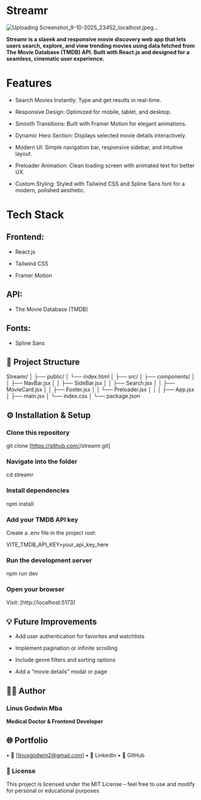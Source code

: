 # **Streamr**
 
![Uploading Screenshot_9-10-2025_23452_localhost.jpeg…]()

**Streamr is a slaeek and responsive movie discovery web app that lets users search, explore, and view trending movies using data fetched from The Movie Database (TMDB) API. Built with React.js and designed for a seamless, cinematic user experience.**


# Features

  - Search Movies Instantly: Type and get results in real-time.
  
  - Responsive Design: Optimized for mobile, tablet, and desktop.
  
  - Smooth Transitions: Built with Framer Motion for elegant animations.
  
  - Dynamic Hero Section: Displays selected movie details interactively.
  
  - Modern UI: Simple navigation bar, responsive sidebar, and intuitive layout.
  
  - Preloader Animation: Clean loading screen with animated text for better UX.
  
  - Custom Styling: Styled with Tailwind CSS and Spline Sans font for a modern, polished aesthetic.


# Tech Stack

## Frontend:

  - React.js
  
  - Tailwind CSS
  
  - Framer Motion

## API:

  - The Movie Database (TMDB)

## Fonts:

  - Spline Sans

## 🧩 Project Structure
Streamr/
│
├── public/
│   └── index.html
│
├── src/
│   ├── components/
│   │   ├── NavBar.jsx
│   │   ├── SideBar.jsx
│   │   ├── Search.jsx
│   │   ├── MovieCard.jsx
│   │   ├── Footer.jsx
│   │   └── Preloader.jsx
│   │
│   ├── App.jsx
│   ├── main.jsx
│   └── index.css
│
└── package.json

## ⚙️ Installation & Setup

### Clone this repository
  
  git clone [https://github.com/<your-username>/streamr.git]


### Navigate into the folder

  cd streamr


### Install dependencies

  npm install


### Add your TMDB API key
  Create a .env file in the project root:
  
  VITE_TMDB_API_KEY=your_api_key_here


### Run the development server

  npm run dev


### Open your browser
Visit: [http://localhost:5173]


## 💡 Future Improvements

  - Add user authentication for favorites and watchlists
  
  - Implement pagination or infinite scrolling
  
  - Include genre filters and sorting options
  
  - Add a “movie details” modal or page

## 👨‍💻 Author

### **Linus Godwin Mba**
**Medical Doctor & Frontend Developer**
## 🌐 Portfolio
 • 📧 [linusgodwin2@gmail.com]
 • 💼 LinkedIn
 • 🐙 GitHub

### 🪪 License

This project is licensed under the MIT License – feel free to use and modify for personal or educational purposes

